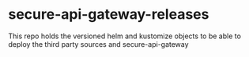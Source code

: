 # secure-api-gateway-releases
This repo holds the versioned helm and kustomize objects to be able to deploy the third party sources and secure-api-gateway

